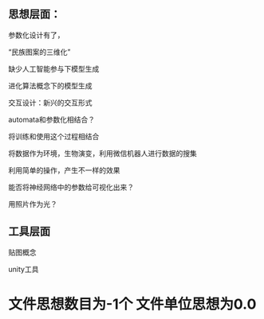## 思想层面：

参数化设计有了，

“民族图案的三维化”

缺少人工智能参与下模型生成

进化算法概念下的模型生成

交互设计：新兴的交互形式

automata和参数化相结合？

将训练和使用这个过程相结合

将数据作为环境，生物演变，利用微信机器人进行数据的搜集

利用简单的操作，产生不一样的效果

能否将神经网络中的参数给可视化出来？

用照片作为光？

## 工具层面

贴图概念

unity工具









# 文件思想数目为-1个 文件单位思想为0.0